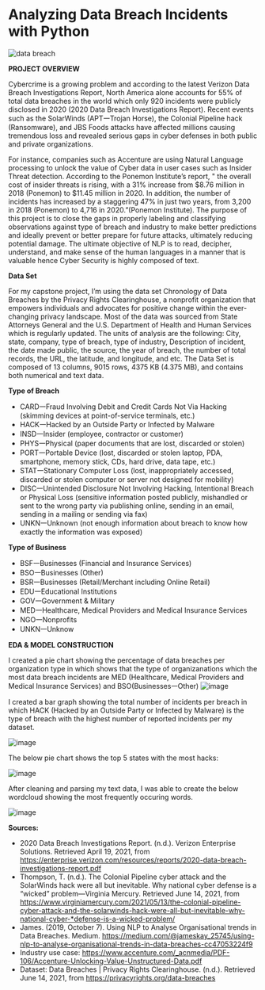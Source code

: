 # Analyzing Data Breach Incidents with Python
![data breach](https://user-images.githubusercontent.com/43500549/127944516-6f78013c-e1f5-439c-86ac-60376bb5e6da.JPG)

**PROJECT OVERVIEW**

Cybercrime is a growing problem and according to the latest Verizon Data Breach Investigations Report, North America alone accounts for 55% of total data breaches in the world which only 920 incidents were publicly disclosed in 2020 (2020 Data Breach Investigations Report). Recent events such as the SolarWinds (APT𑁋Trojan Horse), the Colonial Pipeline hack (Ransomware), and JBS Foods attacks have affected millions causing tremendous loss and revealed serious gaps in cyber defenses in both public and private organizations. 

For instance, companies such as Accenture are using Natural Language processing to unlock the value of Cyber data in user cases such as Insider Threat detection. According to the Ponemon Institute’s report, " the overall cost of insider threats is rising, with a 31% increase from $8.76 million in 2018 (Ponemon) to $11.45 million in 2020. In addition, the number of incidents has increased by a staggering 47% in just two years, from 3,200 in 2018 (Ponemon) to 4,716 in 2020.”(Ponemon Institute). 
 The purpose of this project is to close the gaps in properly labeling  and classifying observations against type of breach and industry to make better predictions and ideally prevent or better prepare for  future attacks, ultimately reducing potential damage. The ultimate objective of NLP is to read, decipher, understand, and make sense of the human languages in a manner that is valuable hence Cyber Security is highly composed of text. 
 
**Data Set**

For my capstone project, I’m using the data set Chronology of Data Breaches by the Privacy Rights Clearinghouse, a nonprofit organization that empowers individuals and advocates for positive change within the ever-changing privacy landscape. Most of the data was sourced from State Attorneys General and  the U.S. Department of Health and Human Services which is regularly updated. The units of analysis are the following: City, state, company, type of breach, type of industry, Description of incident, the date made public, the source, the year of breach, the number of total records, the URL, the latitude, and longitude, and etc. The Data Set is composed of 13 columns, 9015 rows, 4375 KB (4.375 MB), and contains both numerical and text data. 

**Type of Breach**

* CARD𑁋Fraud Involving Debit and Credit Cards Not Via Hacking (skimming devices at point-of-service terminals, etc.)
* HACK𑁋Hacked by an Outside Party or Infected by Malware
* INSD𑁋Insider (employee, contractor or customer)
* PHYS𑁋Physical (paper documents that are lost, discarded or stolen)
* PORT𑁋Portable Device (lost, discarded or stolen laptop, PDA, smartphone, memory stick, CDs, hard drive, data tape, etc.)
* STAT𑁋Stationary Computer Loss (lost, inappropriately accessed, discarded or stolen computer or server not designed for mobility)
* DISC𑁋Unintended Disclosure Not Involving Hacking, Intentional Breach or Physical Loss (sensitive information posted publicly, mishandled or sent to the wrong party via publishing online, sending in an email, sending in a mailing or sending via fax) 
* UNKN𑁋Unknown (not enough information about breach to know how exactly the information was exposed)

**Type of Business**

* BSF𑁋Businesses (Financial and Insurance Services)
* BSO𑁋Businesses (Other)
* BSR𑁋Businesses (Retail/Merchant including Online Retail)
* EDU𑁋Educational Institutions
* GOV𑁋Government & Military
* MED𑁋Healthcare, Medical Providers and Medical Insurance Services
* NGO𑁋Nonprofits
* UNKN𑁋Unknow


**EDA & MODEL CONSTRUCTION**

I created a pie chart showing the percentage of data breaches per organization type in which shows that the type of organizanations which the most data breach incidents are MED (Healthcare, Medical Providers and Medical Insurance Services) and BSO(Businesses𑁋Other)
![image](https://user-images.githubusercontent.com/43500549/127945528-8e579d6a-0152-4c34-9156-bbdc132a1cfd.png)

I created a bar graph showing the total number of incidents per breach in which HACK (Hacked by an Outside Party or Infected by Malware) is the type of breach with the highest number of reported incidents per my dataset. 


![image](https://user-images.githubusercontent.com/43500549/127946579-ce080675-cb6d-477c-9bea-b7fee0165c1c.png)


The below pie chart shows the top 5 states with the most hacks:

![image](https://user-images.githubusercontent.com/43500549/127946982-6567b3ca-1c0b-4e03-ba79-41fa8b075bcd.png)


After cleaning and parsing my text data, I was able to create the below wordcloud showing the most frequently occuring words. 

![image](https://user-images.githubusercontent.com/43500549/127946805-188122f0-585e-42e9-af9c-43fae9fdf67a.png)



**Sources:**

* 2020 Data Breach Investigations Report. (n.d.). Verizon Enterprise Solutions. Retrieved April 19, 2021, from https://enterprise.verizon.com/resources/reports/2020-data-breach-investigations-report.pdf
* Thompson, T. (n.d.). The Colonial Pipeline cyber attack and the SolarWinds hack were all but inevitable. Why national cyber defense is a “wicked” problem—Virginia Mercury. Retrieved June 14, 2021, from https://www.virginiamercury.com/2021/05/13/the-colonial-pipeline-cyber-attack-and-the-solarwinds-hack-were-all-but-inevitable-why-national-cyber-*defense-is-a-wicked-problem/
* James. (2019, October 7). Using NLP to Analyse Organisational trends in Data Breaches. Medium. https://medium.com/@jameskay_25745/using-nlp-to-analyse-organisational-trends-in-data-breaches-cc47053224f9
* Industry use case:  https://www.accenture.com/_acnmedia/PDF-106/Accenture-Unlocking-Value-Unstructured-Data.pdf
* Dataset:
Data Breaches | Privacy Rights Clearinghouse. (n.d.). Retrieved June 14, 2021, from https://privacyrights.org/data-breaches

